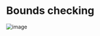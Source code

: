 # Bounds checking
![image](https://github.com/Chw41/112-Security-programming/assets/141213003/01a82280-1a04-486a-b035-14d8845ebfae)
